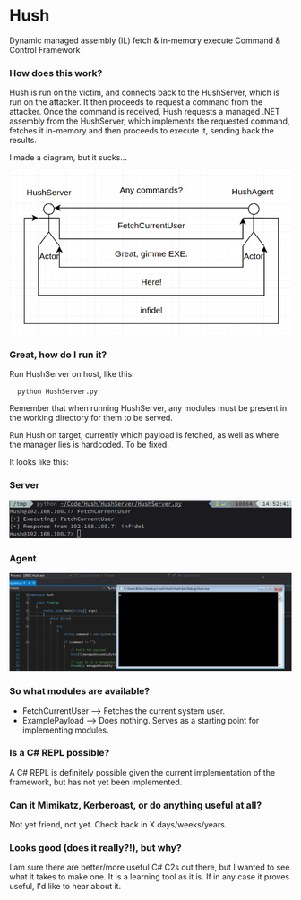 # Hush
Dynamic managed assembly (IL) fetch &amp; in-memory execute Command &amp; Control Framework

### How does this work?

Hush is run on the victim, and connects back to the HushServer, which is run on the attacker. It then proceeds to request a command from the attacker. Once the command is received, Hush requests a managed .NET assembly from the HushServer, which implements the requested command, fetches it in-memory and then proceeds to execute it, sending back the results.

I made a diagram, but it sucks...

![Diagram](https://github.com/naliferopoulos/Hush/blob/master/Screenshots/Hush-Framework.png)

### Great, how do I run it?

Run HushServer on host, like this:
```
  python HushServer.py
```

Remember that when running HushServer, any modules must be present in the working directory for them to be served.

Run Hush on target, currently which payload is fetched, as well as where the manager lies is hardcoded. To be fixed.

It looks like this:

### Server

![Server](https://github.com/naliferopoulos/Hush/blob/master/Screenshots/Hush-Server.png)

### Agent 

![Agent](https://github.com/naliferopoulos/Hush/blob/master/Screenshots/Hush-Agent.png)


### So what modules are available?

- FetchCurrentUser --> Fetches the current system user.
- ExamplePayload --> Does nothing. Serves as a starting point for implementing modules.

### Is a C# REPL possible?

A C# REPL is definitely possible given the current implementation of the framework, but has not yet been implemented.

### Can it Mimikatz, Kerberoast, or do anything useful at all?

Not yet friend, not yet. Check back in X days/weeks/years.

### Looks good (does it really?!), but why?

I am sure there are better/more useful C# C2s out there, but I wanted to see what it takes to make one. It is a learning tool as it is. If in any case it proves useful, I'd like to hear about it.

